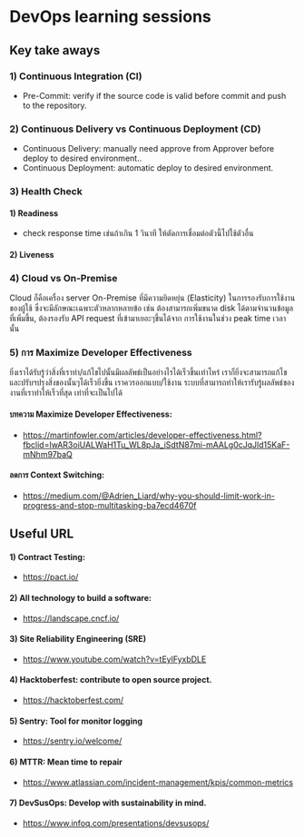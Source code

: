 # DevOps learning sessions

## Key take aways

### 1) Continuous Integration (CI)
- Pre-Commit: verify if the source code is valid before commit and push to the repository.

### 2) Continuous Delivery vs Continuous Deployment (CD)
- Continuous Delivery: manually need approve from Approver before deploy to desired environment..
- Continuous Deployment: automatic deploy to desired environment.

### 3) Health Check
#### 1) Readiness
- check response time เช่นถ้าเกิน 1 วินาที ให้ตัดการเชื่อมต่อตัวนี้ไปใช้ตัวอื่น
#### 2) Liveness

### 4) Cloud vs On-Premise
Cloud ก็คือเครื่อง server On-Premise ที่มีความยิดหยุ่น (Elasticity) ในการรองรับการใช้งานของผู้ใช้ ซึ่งจะมีลักษณะเฉพาะตัวหลากหลายข้อ
 เช่น ต้องสามารถเพิ่มขนาด disk ได้ตามจำนวนข้อมูลที่เพิ่มขึ้น, ต้องรองรับ API request ที่เข้ามาเยอะๆขึ้นได้จาก การใช้งานในช่วง peak time เวลานั้น  

### 5) การ Maximize Developer Effectiveness
ยิ่งเราได้รับรู้ว่าสิ่งที่เราทำ/แก้ไขไปนั้นมีผลลัพธ์เป็นอย่างไรได้เร็วขึ้นเท่าไหร่ เราก็ยิ่งจะสามารถแก้ไขและปรับฯปรุงสิ่งของนั้นๆได้เร็วยิ่งขึ้น
เราควรออกแบบ/ใช้งาน ระบบที่สามารถทำให้เรารับรู้ผลลัพธ์ของงานที่เราทำให้เร็วที่สุด เท่าที่จะเป็นไปได้

#### บทความ Maximize Developer Effectiveness:
- https://martinfowler.com/articles/developer-effectiveness.html?fbclid=IwAR3oiUALWaH1Tu_WL8pJa_iSdtN87mi-mAALg0cJqJld15KaF-mNhm97baQ
#### ลดการ Context Switching:
- https://medium.com/@Adrien_Liard/why-you-should-limit-work-in-progress-and-stop-multitasking-ba7ecd4670f




## Useful URL
#### 1) Contract Testing: 
- https://pact.io/
#### 2) All technology to build a software:
- https://landscape.cncf.io/
#### 3) Site Reliability Engineering (SRE)
- https://www.youtube.com/watch?v=tEylFyxbDLE
#### 4) Hacktoberfest: contribute to open source project.
- https://hacktoberfest.com/
#### 5) Sentry: Tool for monitor logging
- https://sentry.io/welcome/
#### 6) MTTR: Mean time to repair
- https://www.atlassian.com/incident-management/kpis/common-metrics
#### 7) DevSusOps: Develop with sustainability in mind.
- https://www.infoq.com/presentations/devsusops/